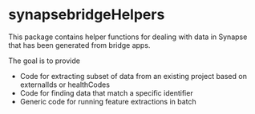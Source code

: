 # synapsebridgeHelpers

This package contains helper functions for dealing with data in Synapse that has been generated from bridge apps.

The goal is to provide

* Code for extracting subset of data from an existing project based on externalIds or healthCodes
* Code for finding data that match a specific identifier
* Generic code for running feature extractions in batch
